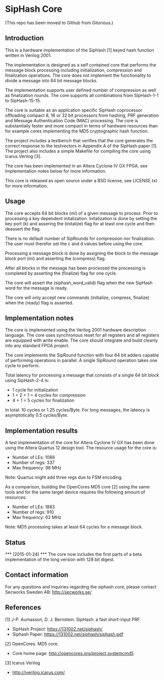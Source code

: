 # SipHash Core #
(This repo has been moved to Github from Gitorious.)


## Introduction ##

This is a hardware implementation of the SipHash [1] keyed hash
function written in Verilog 2001.

The implementation is designed as a self contained core that performs
the message block processing including initialization, compression and
finalization operations. The core does not implement the functionality
to divide a message into 64 bit message blocks.

The implementation supports user defined number of
compression as well as finalization rounds. The core supports all
combinations from SipHash-1-1 to SipHash-15-15.

The core is suitable as an application specific SipHash coprocessor
offloading compact 8, 16 or 32 bit processors from hashing, PRF
generation and Message Authentication Code (MAC) processing. The core is
substantially faster and more compact in terms of hardware resources
than for example cores implementing the MD5 cryptographic hash
function.

The project includes a testbench that verifies that the core generates
the correct response to the testvectors in Appendix A of the SipHash
paper [1]. The project also includes a simple Makefile for compiling the
core using Icarus Verilog [3].

The core has been implemented in an Altera Cyclone IV GX FPGA, see
Implementation notes below for more information.

This core is released as open source under a BSD license, see
LICENSE.txt for more information.


## Usage ##

The core accepts 64 bit blocks (mi) of a given message to process. Prior
to processing a key dependent initalization. Initalization is done by
setting the key port (k) and assering the (initalize) flag for at least
one cycle and then deassert the flag.

There is no default number of SipRounds for compression nor
finalization. The user must therefor set the c and d values before using
the core.

Processing a message block is done by assigning the block to the message
block port (mi) and asserting the (compress) flag.

After all blocks in the message has been processed the processing is
completed by asserting the (finalize) flag for one cycle.

The core will assert the (siphash_word_valid) flag when the new SipHash
word for the message is ready.

The core will only accept new commands (initialize, compress, finalize)
when the (ready) flag is asserted.


## Implementation notes ##

The core is implemented using the Verilog 2001 hardware description
language. The core uses synchronous reset for all registers and all
registers are equipped with write enable. The core should integrate and
build cleanly into any standard FPGA project.

The core implements the SipRound function with four 64 bit adders capable
of performing operations in parallel. A single SipRound operation takes
one cycle to perform.

Total latency for processing a message that consists of a single 64 bit
block using SipHash-2-4 is:

 - 1 cycle for initialization
 - 1 + 2 + 1 = 4 cycles for compression
 - 4 + 1 = 5 cycles for finalization

In total: 10 cycles or 1.25 cycles/Byte.
For long messages, the latency is asymptotically 0.5 cycles/Byte.


## Implementation results ##

A test implementation of the core for Altera Cyclone IV GX has been done
using the Altera Quartus 12 design tool. The resource usage for the core
is:

  - Number of LEs: 1088
  - Number of regs: 337
  - Max frequency:  98 MHz

Note: Quartus might add three regs due to FSM encoding.


As a comparison, building the OpenCores MD5 core [2] using the same
tools and for the same target device requires the following amount of
resources:

  - Number of LEs: 1883
  - Number of regs: 910
  - Max frequency:   62 MHz

Note: MD5 processing takes at least 64 cycles for a message block.


## Status ##

*** (2015-01-24) ***
The core now includes the first parts of a beta implementation of the
long version with 128 bit digest.



## Contact information ##

For any questions and inquiries regarding the siphash core, please
contact Secworks Sweden AB: http://secworks.se/


## References ##

[1] J-P. Aumasson, D. J. Bernstein. SipHash: a fast short-input PRF.

  - SipHash Project: https://131002.net/siphash/
  - Siphash Paper: https://131002.net/siphash/siphash.pdf


[2] OpenCores. MD5 core.

  - Core home page: http://opencores.org/project,systemcmd5


[3] Icarus Verilog

  - http://iverilog.icarus.com/
